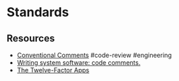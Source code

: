 # Standards

## Resources

- [Conventional Comments](https://conventionalcomments.org/) #code-review #engineering
- [Writing system software: code comments.](http://antirez.com/news/124?utm_source=Pointer&utm_campaign=f35b982977-ISSUE_205&utm_medium=email&utm_term=0_6ba2b83261-f35b982977-587903437)
- [The Twelve-Factor Apps](https://12factor.net/)

